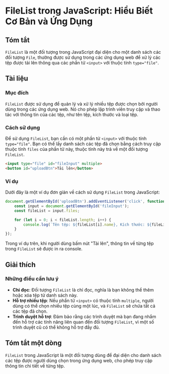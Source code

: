 <!--
Meta Description: # FileList trong JavaScript: Hiểu Biết Cơ Bản và Ứng Dụng ## Tóm tắt `FileList` là một đối tượng trong JavaScript đại diện cho một danh sách các đối t...
Meta Keywords: filelist, tệp, các, trong, dụng
-->

# FileList trong JavaScript: Hiểu Biết Cơ Bản và Ứng Dụng

## Tóm tắt
`FileList` là một đối tượng trong JavaScript đại diện cho một danh sách các đối tượng `File`, thường được sử dụng trong các ứng dụng web để xử lý các tệp được tải lên thông qua các phần tử `<input>` với thuộc tính `type="file"`.

## Tài liệu
### Mục đích
`FileList` được sử dụng để quản lý và xử lý nhiều tệp được chọn bởi người dùng trong các ứng dụng web. Nó cho phép lập trình viên truy cập và thao tác với thông tin của các tệp, như tên tệp, kích thước và loại tệp.

### Cách sử dụng
Để sử dụng `FileList`, bạn cần có một phần tử `<input>` với thuộc tính `type="file"`. Bạn có thể lấy danh sách các tệp đã chọn bằng cách truy cập thuộc tính `files` của phần tử này, thuộc tính này trả về một đối tượng `FileList`.

```html
<input type="file" id="fileInput" multiple>
<button id="uploadBtn">Tải lên</button>
```

### Ví dụ
Dưới đây là một ví dụ đơn giản về cách sử dụng `FileList` trong JavaScript:

```javascript
document.getElementById('uploadBtn').addEventListener('click', function() {
    const input = document.getElementById('fileInput');
    const fileList = input.files;

    for (let i = 0; i < fileList.length; i++) {
        console.log(`Tên tệp: ${fileList[i].name}, Kích thước: ${fileList[i].size} bytes`);
    }
});
```

Trong ví dụ trên, khi người dùng bấm nút "Tải lên", thông tin về từng tệp trong `FileList` sẽ được in ra console.

## Giải thích
### Những điều cần lưu ý
- **Chỉ đọc**: Đối tượng `FileList` là chỉ đọc, nghĩa là bạn không thể thêm hoặc xóa tệp từ danh sách này.
- **Hỗ trợ nhiều tệp**: Nếu phần tử `<input>` có thuộc tính `multiple`, người dùng có thể chọn nhiều tệp cùng một lúc, và `FileList` sẽ chứa tất cả các tệp đã chọn.
- **Trình duyệt hỗ trợ**: Đảm bảo rằng các trình duyệt mà bạn đang nhắm đến hỗ trợ các tính năng liên quan đến đối tượng `FileList`, vì một số trình duyệt cũ có thể không hỗ trợ đầy đủ.

## Tóm tắt một dòng
`FileList` trong JavaScript là một đối tượng dùng để đại diện cho danh sách các tệp được người dùng chọn trong ứng dụng web, cho phép truy cập thông tin chi tiết về từng tệp.